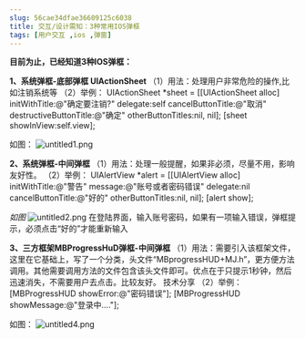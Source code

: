 ```yaml
---
slug: 56cae34dfae36609125c6038
title: 交互/设计需知：3种常用IOS弹框
tags: [用户交互 ,ios ,弹窗]
---
```


**目前为止，已经知道3种IOS弹框：**

**1、系统弹框-底部弹框 UIActionSheet**
（1）用法：处理用户非常危险的操作,比如注销系统等
（2）举例：
UIActionSheet *sheet = [[UIActionSheet alloc] initWithTitle:@"确定要注销?" delegate:self cancelButtonTitle:@"取消" destructiveButtonTitle:@"确定" otherButtonTitles:nil, nil];
  [sheet showInView:self.view];

如图：
 ![untitled1.png](http:https://static.gaoqixhb.com/Fj9mvcUq1DyCU9hahCbwxWlu1vCW)
 
**2、系统弹框-中间弹框**
（1）用法：处理一般提醒，如果非必须，尽量不用，影响友好性。
（2）举例：
UIAlertView *alert = [[UIAlertView alloc] initWithTitle:@"警告" message:@"账号或者密码错误" delegate:nil cancelButtonTitle:@"好的" otherButtonTitles:nil, nil];
       [alert show];

*如图*
 ![untitled2.png](http:https://static.gaoqixhb.com/Fk35RxTahyR21fXDi44B7k31zErY)
在登陆界面，输入账号密码，如果有一项输入错误，弹框提示，必须点击“好的”才能重新输入

**3、三方框架MBProgressHuD弹框-中间弹框**
（1）用法：需要引入该框架文件，这里在它基础上，写了一个分类，头文件“MBprogressHUD+MJ.h”，更方便方法调用。其他需要调用方法的文件包含该头文件即可。优点在于只提示1秒钟，然后迅速消失，不需要用户去点击。比较友好。
技术分享
（2）举例：
[MBProgressHUD showError:@"密码错误"];
[MBProgressHUD showMessage:@"登录中...."];

如图：
 ![untitled4.png](http:https://static.gaoqixhb.com/FmqlxMNkOhYdbICUIp_epWCAuqe_)
